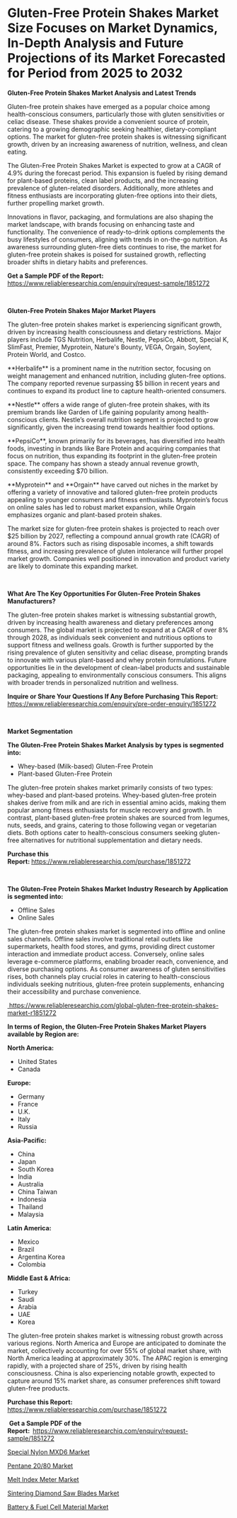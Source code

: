 <p><h1>Gluten-Free Protein Shakes Market Size Focuses on Market Dynamics, In-Depth Analysis and Future Projections of its Market Forecasted for Period from 2025 to 2032</h1></p><p><strong>Gluten-Free Protein Shakes Market Analysis and Latest Trends</strong></p>
<p><p>Gluten-free protein shakes have emerged as a popular choice among health-conscious consumers, particularly those with gluten sensitivities or celiac disease. These shakes provide a convenient source of protein, catering to a growing demographic seeking healthier, dietary-compliant options. The market for gluten-free protein shakes is witnessing significant growth, driven by an increasing awareness of nutrition, wellness, and clean eating.</p><p>The Gluten-Free Protein Shakes Market is expected to grow at a CAGR of 4.9% during the forecast period. This expansion is fueled by rising demand for plant-based proteins, clean label products, and the increasing prevalence of gluten-related disorders. Additionally, more athletes and fitness enthusiasts are incorporating gluten-free options into their diets, further propelling market growth.</p><p>Innovations in flavor, packaging, and formulations are also shaping the market landscape, with brands focusing on enhancing taste and functionality. The convenience of ready-to-drink options complements the busy lifestyles of consumers, aligning with trends in on-the-go nutrition. As awareness surrounding gluten-free diets continues to rise, the market for gluten-free protein shakes is poised for sustained growth, reflecting broader shifts in dietary habits and preferences.</p></p>
<p><strong>Get a Sample PDF of the Report:&nbsp;</strong> <a href="https://www.reliableresearchiq.com/enquiry/request-sample/1851272?utm_campaign=1159&utm_medium=2&utm_source=Github&utm_content=ia&utm_term=07012025&utm_id=gluten-free-protein-shakes">https://www.reliableresearchiq.com/enquiry/request-sample/1851272</a></p>
<p>&nbsp;</p>
<p><strong>Gluten-Free Protein Shakes Major Market Players</strong></p>
<p><p>The gluten-free protein shakes market is experiencing significant growth, driven by increasing health consciousness and dietary restrictions. Major players include TGS Nutrition, Herbalife, Nestle, PepsiCo, Abbott, Special K, SlimFast, Premier, Myprotein, Nature's Bounty, VEGA, Orgain, Soylent, Protein World, and Costco.</p><p>**Herbalife** is a prominent name in the nutrition sector, focusing on weight management and enhanced nutrition, including gluten-free options. The company reported revenue surpassing $5 billion in recent years and continues to expand its product line to capture health-oriented consumers.</p><p>**Nestle** offers a wide range of gluten-free protein shakes, with its premium brands like Garden of Life gaining popularity among health-conscious clients. Nestle’s overall nutrition segment is projected to grow significantly, given the increasing trend towards healthier food options.</p><p>**PepsiCo**, known primarily for its beverages, has diversified into health foods, investing in brands like Bare Protein and acquiring companies that focus on nutrition, thus expanding its footprint in the gluten-free protein space. The company has shown a steady annual revenue growth, consistently exceeding $70 billion.</p><p>**Myprotein** and **Orgain** have carved out niches in the market by offering a variety of innovative and tailored gluten-free protein products appealing to younger consumers and fitness enthusiasts. Myprotein’s focus on online sales has led to robust market expansion, while Orgain emphasizes organic and plant-based protein shakes.</p><p>The market size for gluten-free protein shakes is projected to reach over $25 billion by 2027, reflecting a compound annual growth rate (CAGR) of around 8%. Factors such as rising disposable incomes, a shift towards fitness, and increasing prevalence of gluten intolerance will further propel market growth. Companies well positioned in innovation and product variety are likely to dominate this expanding market.</p></p>
<p>&nbsp;</p>
<p><strong>What Are The Key Opportunities For Gluten-Free Protein Shakes Manufacturers?</strong></p>
<p><p>The gluten-free protein shakes market is witnessing substantial growth, driven by increasing health awareness and dietary preferences among consumers. The global market is projected to expand at a CAGR of over 8% through 2028, as individuals seek convenient and nutritious options to support fitness and wellness goals. Growth is further supported by the rising prevalence of gluten sensitivity and celiac disease, prompting brands to innovate with various plant-based and whey protein formulations. Future opportunities lie in the development of clean-label products and sustainable packaging, appealing to environmentally conscious consumers. This aligns with broader trends in personalized nutrition and wellness.</p></p>
<p><strong>Inquire or Share Your Questions If Any Before Purchasing This Report:</strong> <a href="https://www.reliableresearchiq.com/enquiry/pre-order-enquiry/1851272?utm_campaign=1159&utm_medium=2&utm_source=Github&utm_content=ia&utm_term=07012025&utm_id=gluten-free-protein-shakes">https://www.reliableresearchiq.com/enquiry/pre-order-enquiry/1851272</a></p>
<p>&nbsp;</p>
<p><strong>Market Segmentation</strong></p>
<p><strong>The Gluten-Free Protein Shakes Market Analysis by types is segmented into:</strong></p>
<p><ul><li>Whey-based (Milk-based) Gluten-Free Protein</li><li>Plant-based Gluten-Free Protein</li></ul></p>
<p><p>The gluten-free protein shakes market primarily consists of two types: whey-based and plant-based proteins. Whey-based gluten-free protein shakes derive from milk and are rich in essential amino acids, making them popular among fitness enthusiasts for muscle recovery and growth. In contrast, plant-based gluten-free protein shakes are sourced from legumes, nuts, seeds, and grains, catering to those following vegan or vegetarian diets. Both options cater to health-conscious consumers seeking gluten-free alternatives for nutritional supplementation and dietary needs.</p></p>
<p><strong>Purchase this Report:&nbsp;</strong><a href="https://www.reliableresearchiq.com/purchase/1851272?utm_campaign=1159&utm_medium=2&utm_source=Github&utm_content=ia&utm_term=07012025&utm_id=gluten-free-protein-shakes">https://www.reliableresearchiq.com/purchase/1851272</a></p>
<p>&nbsp;</p>
<p><strong>The Gluten-Free Protein Shakes Market Industry Research by Application is segmented into:</strong></p>
<p><ul><li>Offline Sales</li><li>Online Sales</li></ul></p>
<p><p>The gluten-free protein shakes market is segmented into offline and online sales channels. Offline sales involve traditional retail outlets like supermarkets, health food stores, and gyms, providing direct customer interaction and immediate product access. Conversely, online sales leverage e-commerce platforms, enabling broader reach, convenience, and diverse purchasing options. As consumer awareness of gluten sensitivities rises, both channels play crucial roles in catering to health-conscious individuals seeking nutritious, gluten-free protein supplements, enhancing their accessibility and purchase convenience.</p></p>
<p><a href="https://www.reliableresearchiq.com/global-gluten-free-protein-shakes-market-r1851272?utm_campaign=1159&utm_medium=2&utm_source=Github&utm_content=ia&utm_term=07012025&utm_id=gluten-free-protein-shakes">&nbsp;https://www.reliableresearchiq.com/global-gluten-free-protein-shakes-market-r1851272</a></p>
<p><strong>In terms of Region, the Gluten-Free Protein Shakes Market Players available by Region are:</strong></p>
<p>
    <p> <strong> North America: </strong>
        <ul>
            <li>United States</li>
            <li>Canada</li>
        </ul>
        </p> 
    <p> <strong> Europe: </strong>
        <ul>
            <li>Germany</li>
            <li>France</li>
            <li>U.K.</li>
            <li>Italy</li>
            <li>Russia</li>
        </ul>
        </p> 
    <p> <strong> Asia-Pacific: </strong>
        <ul>
            <li>China</li>
            <li>Japan</li>
            <li>South Korea</li>
            <li>India</li>
            <li>Australia</li>
            <li>China Taiwan</li>
            <li>Indonesia</li>
            <li>Thailand</li>
            <li>Malaysia</li>
        </ul>
        </p> 
    <p> <strong> Latin America: </strong>
        <ul>
            <li>Mexico</li>
            <li>Brazil</li>
            <li>Argentina Korea</li>
            <li>Colombia</li>
        </ul>
        </p> 
    <p> <strong> Middle East & Africa: </strong>
        <ul>
            <li>Turkey</li>
            <li>Saudi</li>
            <li>Arabia</li>
            <li>UAE</li>
            <li>Korea</li>
        </ul>
    </p>
    </p>
<p><p>The gluten-free protein shakes market is witnessing robust growth across various regions. North America and Europe are anticipated to dominate the market, collectively accounting for over 55% of global market share, with North America leading at approximately 30%. The APAC region is emerging rapidly, with a projected share of 25%, driven by rising health consciousness. China is also experiencing notable growth, expected to capture around 15% market share, as consumer preferences shift toward gluten-free products.</p></p>
<p><strong>Purchase this Report: </strong><a href="https://www.reliableresearchiq.com/purchase/1851272?utm_campaign=1159&utm_medium=2&utm_source=Github&utm_content=ia&utm_term=07012025&utm_id=gluten-free-protein-shakes">https://www.reliableresearchiq.com/purchase/1851272</a></p>
<p>&nbsp;<strong>Get a Sample PDF of the Report:&nbsp;&nbsp;</strong><a href="https://www.reliableresearchiq.com/enquiry/request-sample/1851272?utm_campaign=1159&utm_medium=2&utm_source=Github&utm_content=ia&utm_term=07012025&utm_id=gluten-free-protein-shakes">https://www.reliableresearchiq.com/enquiry/request-sample/1851272</a></p>
<p><strong></strong></p>
<p><p><a href="https://github.com/yankimber90yankim/Market-Research-Report-List-1/blob/main/special-nylon-mxd6-market.md?utm_campaign=1159&utm_medium=2&utm_source=Github&utm_content=ia&utm_term=07012025&utm_id=gluten-free-protein-shakes">Special Nylon MXD6 Market</a></p><p><a href="https://www.linkedin.com/pulse/62-cagr-forecast-forthe-pentane-2080-marketfrom-2025-2032-rbetf?utm_campaign=1159&utm_medium=2&utm_source=Github&utm_content=ia&utm_term=07012025&utm_id=gluten-free-protein-shakes">Pentane 20/80 Market</a></p><p><a href="https://github.com/lisaeichler20775/Market-Research-Report-List-1/blob/main/melt-index-meter-market.md?utm_campaign=1159&utm_medium=2&utm_source=Github&utm_content=ia&utm_term=07012025&utm_id=gluten-free-protein-shakes">Melt Index Meter Market</a></p><p><a href="https://www.linkedin.com/pulse/sintering-diamond-saw-blades-market-share-analysis-103-p48af?utm_campaign=1159&utm_medium=2&utm_source=Github&utm_content=ia&utm_term=07012025&utm_id=gluten-free-protein-shakes">Sintering Diamond Saw Blades Market</a></p><p><a href="https://www.linkedin.com/pulse/battery-fuel-cell-material-market-scope-offering-deep-insights-93t5c?utm_campaign=1159&utm_medium=2&utm_source=Github&utm_content=ia&utm_term=07012025&utm_id=gluten-free-protein-shakes">Battery & Fuel Cell Material Market</a></p></p>